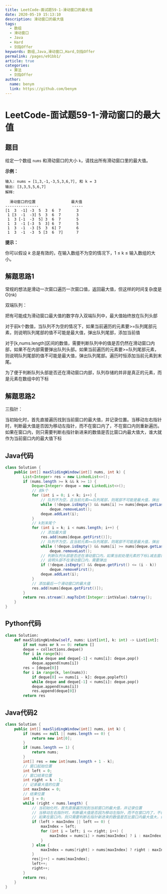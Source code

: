 ```yaml
---
title: LeetCode-面试题59-1-滑动窗口的最大值
date: 2020-05-19 15:13:10
description: 滑动窗口的最大值
tags: 
  - 数组
  - 滑动窗口
  - Java
  - Hard
  - 剑指Offer
keywords: 数组,Java,滑动窗口,Hard,剑指Offer
permalink: /pages/e91bb1/
article: true
categories: 
  - 算法
  - 剑指Offer
author: 
  name: benym
  link: https://github.com/benym
---
```


# LeetCode-面试题59-1-滑动窗口的最大值

## 题目

给定一个数组 `nums` 和滑动窗口的大小 `k`，请找出所有滑动窗口里的最大值。

**示例：**

```
输入: nums = [1,3,-1,-3,5,3,6,7], 和 k = 3
输出: [3,3,5,5,6,7] 
解释: 

  滑动窗口的位置                最大值
---------------               -----
[1  3  -1] -3  5  3  6  7       3
 1 [3  -1  -3] 5  3  6  7       3
 1  3 [-1  -3  5] 3  6  7       5
 1  3  -1 [-3  5  3] 6  7       5
 1  3  -1  -3 [5  3  6] 7       6
 1  3  -1  -3  5 [3  6  7]      7
```

**提示：**

你可以假设 *k* 总是有效的，在输入数组不为空的情况下，1 ≤ k ≤ 输入数组的大小。

## 解题思路1

常规的想法是滑动一次窗口遍历一次窗口值，返回最大值，但这样的时间复杂度是O(nk)

双端队列：

把有可能成为滑动窗口最大值的数字存入双端队列中，最大值始终放在队列头部

对于前k个数值，当队列不为空的情况下，如果当前遍历的元素要>=队列尾部元素，则说明队列尾部的值不可能是最大值，弹出队列尾部，添加当前值

对于[k,nums.length]区间的数值，需要判断队列中的值是否仍然在滑动窗口内部，如果不在内部需要弹出队列头部。如果当前遍历的元素要>=队列尾部元素，则说明队列尾部的值不可能是最大值，弹出队列尾部。遍历时恒添加当前元素到末尾。

为了便于判断队列头部是否还在滑动窗口内部，队列存储的并非是真正的元素，而是元素在数组中的下标

## 解题思路2

三指针：

当初始化时，首先直接遍历找到当前窗口的最大值，并记录位置。当移动左右指针时，判断最大值是否因为移动左指针，而不在窗口内了，不在窗口内则重新遍历。如果在窗口内，则只需要判断右指针新进来的数值是否比窗口内最大值大，谁大就作为当前窗口内的最大值下标

## Java代码

```java
class Solution {
    public int[] maxSlidingWindow(int[] nums, int k) {
        List<Integer> res = new LinkedList<>();
        if (nums.length >= k && k >= 1) {
            Deque<Integer> deque = new LinkedList<>();
            // 前k个
            for (int i = 0; i < k; i++) {
                // 队列不为空，且当前元素>=队列尾部，则尾部不可能是最大值，弹出
                while (!deque.isEmpty() && nums[i] >= nums[deque.getLast()])
                    deque.removeLast();
                deque.addLast(i);
            }
            // k到末尾个
            for (int i = k; i < nums.length; i++) {
                // 添加最大值
                res.add(nums[deque.getFirst()]);
                // 队列不为空，且当前元素>=队列尾部，则尾部不可能是最大值，弹出
                while (!deque.isEmpty() && nums[i] >= nums[deque.getLast()])
                    deque.removeLast();
                // 判断队列头部是否还在滑动窗口内，如果当前处理元素的下标i减去窗口大小k>=队列头部下标
                // 说明头部不在滑动窗口内，需要弹出
                if (!deque.isEmpty() && deque.getFirst() <= (i - k))
                    deque.removeFirst();
                deque.addLast(i);
            }
            // 添加最后一个滑动窗口的最大值
            res.add(nums[deque.getFirst()]);
        }
        return res.stream().mapToInt(Integer::intValue).toArray();
    }
}
```

## Python代码

```python
class Solution:
    def maxSlidingWindow(self, nums: List[int], k: int) -> List[int]:
        if not nums or k == 0: return []
        deque = collections.deque()
        for i in range(k):
            while deque and deque[-1] < nums[i]: deque.pop()
            deque.append(nums[i])
        res = [deque[0]]
        for i in range(k, len(nums)):
            if deque[0] == nums[i - k]: deque.popleft()
            while deque and deque[-1] < nums[i]: deque.pop()
            deque.append(nums[i])
            res.append(deque[0])
        return res
```

## Java代码2

```java
class Solution {
    public int[] maxSlidingWindow(int[] nums, int k) {
        if (nums == null || nums.length == 0) {
            return new int[0];
        }
        if (nums.length == 1) {
            return nums;
        }
        int[] res = new int[nums.length + 1 - k];
        // 窗口起始位置
        int left = 0;
        // 窗口结束位置
        int right = k - 1;
        // 记录最大值的位置
        int maxIndex = 0;
        // 结果位置
        int j = 0;
        while (right < nums.length) {
            // 当初始化时，首先直接遍历找到当前窗口的最大值，并记录位置
            // 当移动左右指针时，判断最大值是否因为移动左指针，而不在窗口内了，不在窗口内则重新遍历
            // 如果在窗口内，则只需要判断右指针新进来的数值是否比窗口内最大值大，谁大就作为当前窗口内的最大值下标
            if (left > maxIndex || left == 0) {
                maxIndex = left;
                for (int i = left; i <= right; i++) {
                    maxIndex = nums[i] > nums[maxIndex] ? i : maxIndex;
                }
            } else {
                maxIndex = nums[right] > nums[maxIndex] ? right : maxIndex;
            }
            res[j++] = nums[maxIndex];
            left++;
            right++;
        }
        return res;
    }
}
```
